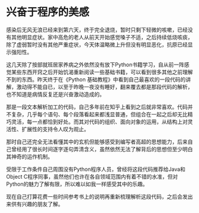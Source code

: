 # 兴奋于程序的美感


感染后无风无浪已经来到第六天，终于完全退烧，暂时只剩下轻微的咳嗽，已经没有其他明显症状。家中高危的老人从前天开始感觉嗓子不适，之后持续低烧咳痰，除了虚弱暂时没有其他严重症状，今天体温略微上升但没有明显恶化，抗原已经显示强阳性。

这几天除了按部就班居家养病之外依然没有放下Python书籍学习，自从前一阵感觉某些东西开窍之后开始饥渴重新阅读一些基础书籍，可以看到很多其他之前理解不到的东西。昨天终于在《Python 基础教程》中看到自己最喜欢的一段代码的讲解，激动得不能自已，以至于昨晚一夜没有睡好，翻来覆去都是那段代码的解析，也不知道是病情反复还是兴奋激动造成的。

那是一段文本解析加工的代码，自己多年前在知乎上看到之后就非常喜欢。代码并不复杂，几乎每个语句、每个段落看起来都浅显普通，但组合在一起之后却无比精巧灵活，每一点都恰到好处。而其对代码的组织、面向对象的运用，从结构上对灵活性、扩展性的支持令人叹为观止。

那时自己还完全无法看懂其中的玄机但能够感受到编写者高超的思想能力，后来自己曾经用了很长时间逐字逐句弄清含义，虽然依然无法了解背后的思想但至少明白其神奇的运作机制。

受限于工作条件自己周围没有Python程序人员，曾经将这段代码推荐给Java和Object C程序同事，虽然他们也许在各自领域范围内有着不错的水准，但对Python的魅力了解有限，所以难以如我一样感受其中的乐趣。

现在自己打算花费一些时间参考书上的说明再重新梳理解析这段代码，之后会发出来供有兴趣的朋友了解。
